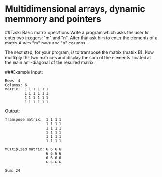 Multidimensional arrays, dynamic memmory and pointers
=====================

##Task: Basic matrix operations
Write a program which asks the user to enter two integers: "m" and "n". After that ask him to enter the elements of a matrix A with "m" rows and "n" columns.

The next step, for your program, is to transpose the matrix (matrix B). Now multitply the two matrices and display the sum of the elements located at the main anti-diagonal of the resulted matrix.

###Example
Input:
```
Rows: 4
Columns: 6
Matrix:  1 1 1 1 1 1
		 1 1 1 1 1 1
		 1 1 1 1 1 1
		 1 1 1 1 1 1
```
Output:
```
Transpose matrix:  1 1 1 1
				   1 1 1 1
		 		   1 1 1 1
		 		   1 1 1 1
		 		   1 1 1 1
		 		   1 1 1 1

Multiplied matrix: 6 6 6 6
				   6 6 6 6
				   6 6 6 6
				   6 6 6 6

Sum: 24
```